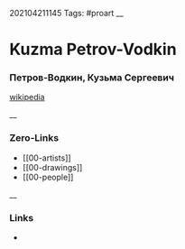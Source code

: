202104211145
Tags: #proart
__
# Kuzma Petrov-Vodkin 
###  Петров-Водкин, Кузьма Сергеевич
[wikipedia](https://en.wikipedia.org/wiki/Kuzma_Petrov-Vodkin)  

__
### Zero-Links
- [[00-artists]]
- [[00-drawings]]
- [[00-people]]

__
### Links
- 

 
 